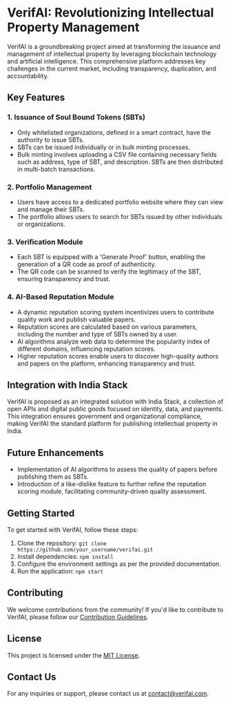 # VerifAI: Revolutionizing Intellectual Property Management

VerifAI is a groundbreaking project aimed at transforming the issuance and management of intellectual property by leveraging blockchain technology and artificial intelligence. This comprehensive platform addresses key challenges in the current market, including transparency, duplication, and accountability.

## Key Features

### 1. Issuance of Soul Bound Tokens (SBTs)
- Only whitelisted organizations, defined in a smart contract, have the authority to issue SBTs.
- SBTs can be issued individually or in bulk minting processes.
- Bulk minting involves uploading a CSV file containing necessary fields such as address, type of SBT, and description. SBTs are then distributed in multi-batch transactions.

### 2. Portfolio Management
- Users have access to a dedicated portfolio website where they can view and manage their SBTs.
- The portfolio allows users to search for SBTs issued by other individuals or organizations.

### 3. Verification Module
- Each SBT is equipped with a 'Generate Proof' button, enabling the generation of a QR code as proof of authenticity.
- The QR code can be scanned to verify the legitimacy of the SBT, ensuring transparency and trust.

### 4. AI-Based Reputation Module
- A dynamic reputation scoring system incentivizes users to contribute quality work and publish valuable papers.
- Reputation scores are calculated based on various parameters, including the number and type of SBTs owned by a user.
- AI algorithms analyze web data to determine the popularity index of different domains, influencing reputation scores.
- Higher reputation scores enable users to discover high-quality authors and papers on the platform, enhancing transparency and trust.

## Integration with India Stack
VerifAI is proposed as an integrated solution with India Stack, a collection of open APIs and digital public goods focused on identity, data, and payments. This integration ensures government and organizational compliance, making VerifAI the standard platform for publishing intellectual property in India.

## Future Enhancements
- Implementation of AI algorithms to assess the quality of papers before publishing them as SBTs.
- Introduction of a like-dislike feature to further refine the reputation scoring module, facilitating community-driven quality assessment.

## Getting Started
To get started with VerifAI, follow these steps:
1. Clone the repository: `git clone https://github.com/your_username/verifai.git`
2. Install dependencies: `npm install`
3. Configure the environment settings as per the provided documentation.
4. Run the application: `npm start`

## Contributing
We welcome contributions from the community! If you'd like to contribute to VerifAI, please follow our [Contribution Guidelines](CONTRIBUTING.md).

## License
This project is licensed under the [MIT License](LICENSE).

## Contact Us
For any inquiries or support, please contact us at [contact@verifai.com](mailto:contact@verifai.com).
